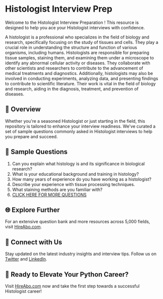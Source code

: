# Histologist Interview Prep

Welcome to the Histologist Interview Preparation ! This resource is designed to help you ace your Histologist interviews with confidence.

A histologist is a professional who specializes in the field of biology and research, specifically focusing on the study of tissues and cells. They play a crucial role in understanding the structure and function of various organisms, including humans. Histologists are responsible for preparing tissue samples, staining them, and examining them under a microscope to identify any abnormal cellular activity or diseases. They collaborate with other scientists and researchers to contribute to the advancement of medical treatments and diagnostics. Additionally, histologists may also be involved in conducting experiments, analyzing data, and presenting findings to contribute to scientific literature. Their work is vital in the field of biology and research, aiding in the diagnosis, treatment, and prevention of diseases.

## 🚀 Overview

Whether you're a seasoned Histologist or just starting in the field, this repository is tailored to enhance your interview readiness. We've curated a set of sample questions commonly asked in Histologist interviews to help you prepare and succeed.

## 📝 Sample Questions

1. Can you explain what histology is and its significance in biological research?
2. What is your educational background and training in histology?
3. How many years of experience do you have working as a histologist?
4. Describe your experience with tissue processing techniques.
5. What staining methods are you familiar with?
6. [CLICK HERE FOR MORE QUESTIONS](https://hireabo.com/job/5_1_32/Histologist)

## 🌐 Explore Further

For an extensive question bank and more resources across 5,000 fields, visit [HireAbo.com](https://www.hireabo.com).

## 📱 Connect with Us

Stay updated on the latest industry insights and interview tips. Follow us on [Twitter](https://twitter.com/hireabo) and [LinkedIn](https://www.linkedin.com/in/hire-abo-3609972a8/).

## 🚀 Ready to Elevate Your Python Career?

Visit [HireAbo.com](https://www.hireabo.com) now and take the first step towards a successful Histologist career!